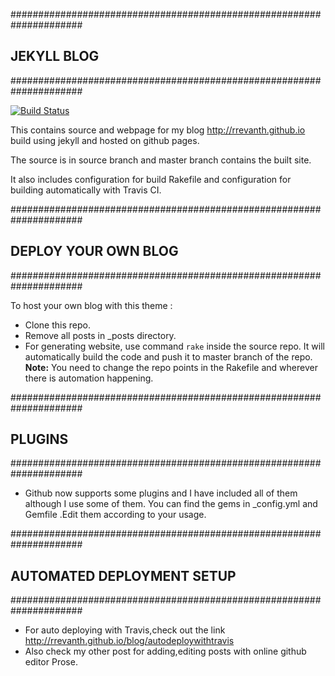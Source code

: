#####################################################################
## **JEKYLL BLOG**
#####################################################################

[![Build Status](https://travis-ci.org/rrevanth/rrevanth.github.io.svg?branch=source)](https://travis-ci.org/rrevanth/rrevanth.github.io)
<!-- [![Inline docs](http://inch-ci.org/github/redvers/pastenix.svg)](http://inch-ci.org/github/redvers/pastenix)-->

This contains source and webpage for my blog http://rrevanth.github.io build using jekyll and hosted on github pages.

The source is in source branch and master branch contains the built site.

It also includes configuration for build Rakefile and configuration for building automatically with Travis CI.

#####################################################################
## **DEPLOY YOUR OWN BLOG**
#####################################################################

To host your own blog with this theme :

- Clone this repo.
- Remove all posts in _posts directory.
- For generating website,
	use command ```rake``` inside the source repo.
	It will automatically build the code and push it to master branch of the repo.
**Note:** You need to change the repo points in the Rakefile and wherever there is automation happening.

#####################################################################
## **PLUGINS**
#####################################################################

- Github now supports some plugins and I have included all of them although I use some of them.
You can find the gems in _config.yml and Gemfile .Edit them according to your usage.

#####################################################################
## **AUTOMATED DEPLOYMENT SETUP**
#####################################################################

- For auto deploying with Travis,check out the link http://rrevanth.github.io/blog/autodeploywithtravis
- Also check my other post for adding,editing posts with online github editor Prose.
